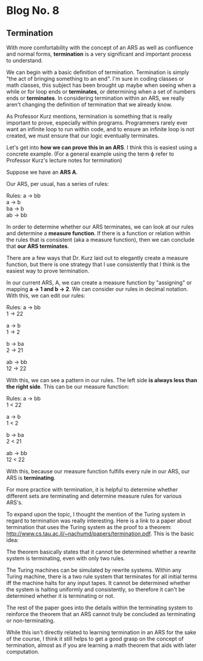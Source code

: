 # Blog No. 8
## Termination

With more comfortability with the concept of an ARS as well as confluence and normal forms, **termination** is a very significant and important process to understand.

We can begin with a basic definition of termination. Termination is simply "the act of bringing something to an end". I'm sure in coding classes or math classes, this subject has been brought up maybe when seeing when a while or for loop ends or **terminates**, or determining when a set of numbers ends or **terminates**. In considering termination within an ARS, we really aren't changing the definition of termination that we already know.

As Professor Kurz mentions, termination is something that is really important to prove, especially within programs. Programmers rarely ever want an infinite loop to run within code, and to ensure an infinite loop is not created, we must ensure that our logic eventually terminates.

Let's get into **how we can prove this in an ARS**. I think this is easiest using a concrete example. (For a general example using the term ϕ refer to Professor Kurz's lecture notes for termination)

Suppose we have an **ARS A**.

Our ARS, per usual, has a series of rules:

Rules:
a -> bb <br/>
a -> b <br/>
ba -> b <br/>
ab -> bb <br/>


In order to determine whether our ARS terminates, we can look at our rules and determine a **measure function**. If there is a function or relation within the rules that is consistent (aka a measure function), then we can conclude that **our ARS terminates**.

There are a few ways that Dr. Kurz laid out to elegantly create a measure function, but there is one strategy that I use consistently that I think is the easiest way to prove termination.

In our current ARS, A, we can create a measure function by "assigning" or mapping **a -> 1 and b -> 2**. We can consider our rules in decimal notation. With this, we can edit our rules:

Rules:
a -> bb <br/>
1 -> 22 <br/>

a -> b <br/>
1 -> 2 <br/>

b -> ba <br/>
2 -> 21 <br/>

ab -> bb <br/>
12 -> 22 <br/>

With this, we can see a pattern in our rules. The left side **is always less than the right side**. This can be our measure function:

Rules:
a -> bb <br/>
1 < 22 <br/>

a -> b <br/>
1 < 2 <br/>

b -> ba <br/>
2 < 21 <br/>

ab -> bb <br/>
12 < 22 <br/>

With this, because our measure function fulfills every rule in our ARS, our ARS is **terminating**.

For more practice with termination, it is helpful to determine whether different sets are terminating and determine measure rules for various ARS's.

To expand upon the topic, I thought the mention of the Turing system in regard to termination was really interesting. Here is a link to a paper about termination that uses the Turing system as the proof to a theorem: http://www.cs.tau.ac.il/~nachumd/papers/termination.pdf. This is the basic idea:

The theorem basically states that it cannot be determined whether a rewrite system is terminating, even with only two rules.

The Turing machines can be simulated by rewrite systems. Within any Turing machine, there is a two rule system that terminates for all initial terms iff the machine halts for any input tapes. It cannot be determined whether the system is halting uniformly and consistently, so therefore it can't be determined whether it is terminating or not.

The rest of the paper goes into the details within the terminating system to reinforce the theorem that an ARS cannot truly be concluded as terminating or non-terminating.

While this isn't directly related to learning termination in an ARS for the sake of the course, I think it still helps to get a good grasp on the concept of termination, almost as if you are learning a math theorem that aids with later computation.
